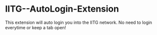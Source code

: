 # IITG--AutoLogin-Extension
This extension will auto login you into the IITG network. No need to login everytime or keep a tab open!
